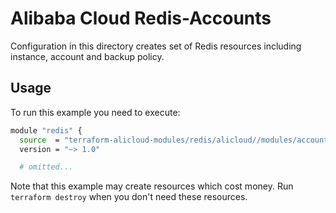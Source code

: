 # Alibaba Cloud Redis-Accounts

Configuration in this directory creates set of Redis resources including  instance,  account and backup policy.

## Usage

To run this example you need to execute:

```bash
module "redis" {
  source  = "terraform-alicloud-modules/redis/alicloud//modules/account"
  version = "~> 1.0"

  # omitted...
```

Note that this example may create resources which cost money. Run `terraform destroy` when you don't need these resources.

<!-- BEGINNING OF PRE-COMMIT-TERRAFORM DOCS HOOK -->

<!-- END OF PRE-COMMIT-TERRAFORM DOCS HOOK -->
